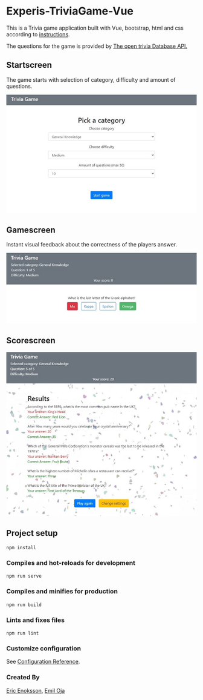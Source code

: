 # Experis-TriviaGame-Vue
This is a Trivia game application built with Vue, bootstrap, html and css according to [instructions](instructions.pdf).

The questions for the game is provided by [The open trivia Database API.](https://opentdb.com/api_config.php)

## Startscreen

The game starts with selection of category, difficulty and amount of questions.

![startscreen-screenshot](screenshots/startscreen.JPG)


## Gamescreen

Instant visual feedback about the correctness of the players answer.

![startscreen-screenshot](screenshots/pollscreen.JPG)

## Scorescreen

![startscreen-screenshot](screenshots/scorescreen.JPG)


## Project setup
```
npm install
```

### Compiles and hot-reloads for development
```
npm run serve
```

### Compiles and minifies for production
```
npm run build
```

### Lints and fixes files
```
npm run lint
```

### Customize configuration
See [Configuration Reference](https://cli.vuejs.org/config/).


### Created By

[Eric Enoksson](https://github.com/Bumpfel/), [Emil Oja](https://github.com/xtrmil)
